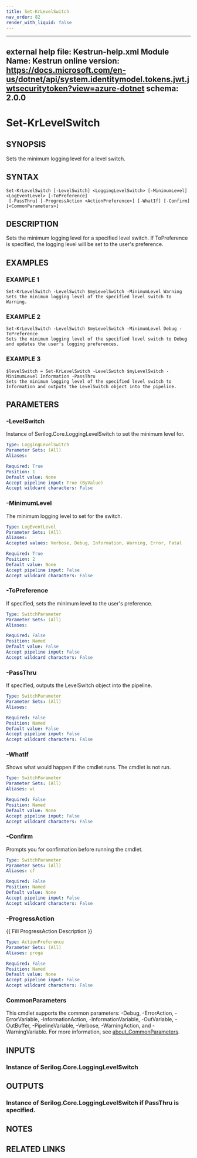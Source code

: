 ```yaml
---
title: Set-KrLevelSwitch
nav_order: 82
render_with_liquid: false
---
```

---
external help file: Kestrun-help.xml
Module Name: Kestrun
online version: https://docs.microsoft.com/en-us/dotnet/api/system.identitymodel.tokens.jwt.jwtsecuritytoken?view=azure-dotnet
schema: 2.0.0
---

# Set-KrLevelSwitch

## SYNOPSIS
Sets the minimum logging level for a level switch.

## SYNTAX

```
Set-KrLevelSwitch [-LevelSwitch] <LoggingLevelSwitch> [-MinimumLevel] <LogEventLevel> [-ToPreference]
 [-PassThru] [-ProgressAction <ActionPreference>] [-WhatIf] [-Confirm] [<CommonParameters>]
```

## DESCRIPTION
Sets the minimum logging level for a specified level switch.
If ToPreference is specified,
the logging level will be set to the user's preference.

## EXAMPLES

### EXAMPLE 1
```
Set-KrLevelSwitch -LevelSwitch $myLevelSwitch -MinimumLevel Warning
Sets the minimum logging level of the specified level switch to Warning.
```

### EXAMPLE 2
```
Set-KrLevelSwitch -LevelSwitch $myLevelSwitch -MinimumLevel Debug -ToPreference
Sets the minimum logging level of the specified level switch to Debug and updates the user's logging preferences.
```

### EXAMPLE 3
```
$levelSwitch = Set-KrLevelSwitch -LevelSwitch $myLevelSwitch -MinimumLevel Information -PassThru
Sets the minimum logging level of the specified level switch to Information and outputs the LevelSwitch object into the pipeline.
```

## PARAMETERS

### -LevelSwitch
Instance of Serilog.Core.LoggingLevelSwitch to set the minimum level for.

```yaml
Type: LoggingLevelSwitch
Parameter Sets: (All)
Aliases:

Required: True
Position: 1
Default value: None
Accept pipeline input: True (ByValue)
Accept wildcard characters: False
```

### -MinimumLevel
The minimum logging level to set for the switch.

```yaml
Type: LogEventLevel
Parameter Sets: (All)
Aliases:
Accepted values: Verbose, Debug, Information, Warning, Error, Fatal

Required: True
Position: 2
Default value: None
Accept pipeline input: False
Accept wildcard characters: False
```

### -ToPreference
If specified, sets the minimum level to the user's preference.

```yaml
Type: SwitchParameter
Parameter Sets: (All)
Aliases:

Required: False
Position: Named
Default value: False
Accept pipeline input: False
Accept wildcard characters: False
```

### -PassThru
If specified, outputs the LevelSwitch object into the pipeline.

```yaml
Type: SwitchParameter
Parameter Sets: (All)
Aliases:

Required: False
Position: Named
Default value: False
Accept pipeline input: False
Accept wildcard characters: False
```

### -WhatIf
Shows what would happen if the cmdlet runs.
The cmdlet is not run.

```yaml
Type: SwitchParameter
Parameter Sets: (All)
Aliases: wi

Required: False
Position: Named
Default value: None
Accept pipeline input: False
Accept wildcard characters: False
```

### -Confirm
Prompts you for confirmation before running the cmdlet.

```yaml
Type: SwitchParameter
Parameter Sets: (All)
Aliases: cf

Required: False
Position: Named
Default value: None
Accept pipeline input: False
Accept wildcard characters: False
```

### -ProgressAction
{{ Fill ProgressAction Description }}

```yaml
Type: ActionPreference
Parameter Sets: (All)
Aliases: proga

Required: False
Position: Named
Default value: None
Accept pipeline input: False
Accept wildcard characters: False
```

### CommonParameters
This cmdlet supports the common parameters: -Debug, -ErrorAction, -ErrorVariable, -InformationAction, -InformationVariable, -OutVariable, -OutBuffer, -PipelineVariable, -Verbose, -WarningAction, and -WarningVariable. For more information, see [about_CommonParameters](http://go.microsoft.com/fwlink/?LinkID=113216).

## INPUTS

### Instance of Serilog.Core.LoggingLevelSwitch
## OUTPUTS

### Instance of Serilog.Core.LoggingLevelSwitch if PassThru is specified.
## NOTES

## RELATED LINKS
